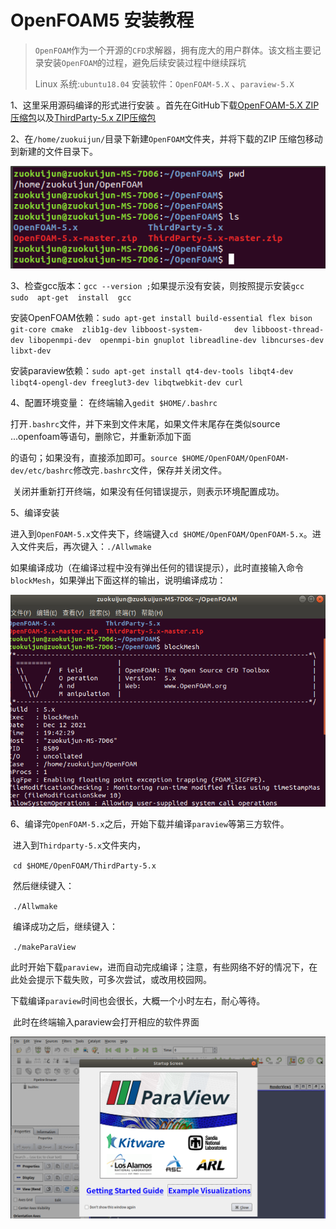 # OpenFOAM5 安装教程

> `OpenFOAM`作为一个开源的`CFD`求解器，拥有庞大的用户群体。该文档主要记录安装`OpenFOAM`的过程，避免后续安装过程中继续踩坑
>
> Linux 系统:`ubuntu18.04`   安装软件：`OpenFOAM-5.X` 、`paraview-5.X`

 1、这里采用源码编译的形式进行安装 。首先在GitHub下载[OpenFOAM-5.X ZIP压缩包](https://github.com/OpenFOAM/OpenFOAM-5.x)以及[ThirdParty-5.x ZIP压缩包](https://github.com/OpenFOAM/ThirdParty-5.x)

2、在`/home/zuokuijun/`目录下新建`OpenFOAM`文件夹，并将下载的ZIP 压缩包移动到新建的文件目录下。

<p align="center">
    <img src="./images/openfoam1.png">
</p>

3、检查gcc版本：`gcc --version ;`如果提示没有安装，则按照提示安装`gcc sudo  apt-get  install  gcc`

​	安装OpenFOAM依赖：`sudo apt-get install build-essential flex bison git-core cmake  zlib1g-dev libboost-system-		dev libboost-thread-dev libopenmpi-dev  openmpi-bin gnuplot libreadline-dev libncurses-dev libxt-dev`

​	安装paraview依赖：`sudo apt-get install qt4-dev-tools libqt4-dev libqt4-opengl-dev freeglut3-dev libqtwebkit-dev curl`

4、配置环境变量：	在终端输入`gedit $HOME/.bashrc`

​	打开`.bashrc`文件，并下来到文件末尾，如果文件末尾存在类似source ...openfoam等语句，删除它，并重新添加下面

​	的语句；如果没有，直接添加即可。`source $HOME/OpenFOAM/OpenFOAM-dev/etc/bashrc`修改完`.bashrc`文件，保存并关闭文件。

​	关闭并重新打开终端，如果没有任何错误提示，则表示环境配置成功。

5、编译安装

​	进入到`OpenFOAM-5.x`文件夹下，终端键入`cd $HOME/OpenFOAM/OpenFOAM-5.x`。进入文件夹后，再次键入：`./Allwmake`

​	如果编译成功（在编译过程中没有弹出任何的错误提示），此时直接输入命令`blockMesh`，如果弹出下面这样的输出，说明编译成功：

<p align="center">
    <img src="./images/openfoam2.png"/>
</p>

6、编译完`OpenFOAM-5.x`之后，开始下载并编译`paraview`等第三方软件。	

​	进入到`Thirdparty-5.x`文件夹内，

​	`cd $HOME/OpenFOAM/ThirdParty-5.x`

​	然后继续键入：

​	`./Allwmake`

​	编译成功之后，继续键入：

​	`./makeParaView`

​	此时开始下载`paraview`，进而自动完成编译；注意，有些网络不好的情况下，在此处会提示下载失败，可多次尝试，或改用校园网。

​	下载编译`paraview`时间也会很长，大概一个小时左右，耐心等待。

​	此时在终端输入paraview会打开相应的软件界面

<p align="center">
	<img src="./images/openfoam3.png"/>
</p>





















